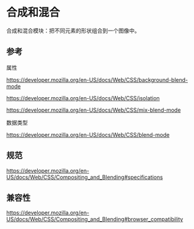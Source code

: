 # 合成和混合

合成和混合模块：把不同元素的形状组合到一个图像中。

## 参考

属性

https://developer.mozilla.org/en-US/docs/Web/CSS/background-blend-mode

https://developer.mozilla.org/en-US/docs/Web/CSS/isolation

https://developer.mozilla.org/en-US/docs/Web/CSS/mix-blend-mode

数据类型

https://developer.mozilla.org/en-US/docs/Web/CSS/blend-mode

## 规范

https://developer.mozilla.org/en-US/docs/Web/CSS/Compositing_and_Blending#specifications

## 兼容性

https://developer.mozilla.org/en-US/docs/Web/CSS/Compositing_and_Blending#browser_compatibility




